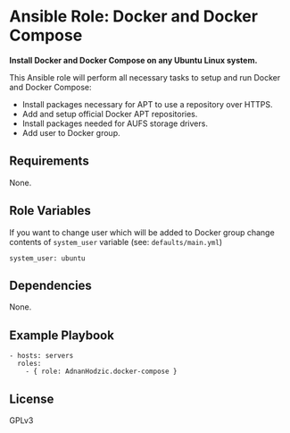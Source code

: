 Ansible Role: Docker and Docker Compose
=========

**Install Docker and Docker Compose on any Ubuntu Linux system.**

This Ansible role will perform all necessary tasks to setup and run Docker and Docker Compose:

  * Install packages necessary for APT to use a repository over HTTPS.
  * Add and setup official Docker APT repositories.
  * Install packages needed for AUFS storage drivers.
  * Add user to Docker group.

Requirements
------------

None.

Role Variables
--------------

If you want to change user which will be added to Docker group
change contents of `system_user` variable (see: `defaults/main.yml`)

```
system_user: ubuntu
```

Dependencies
------------

None.

Example Playbook
----------------

```
- hosts: servers
  roles:
    - { role: AdnanHodzic.docker-compose }
```

License
-------

GPLv3
